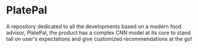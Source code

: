 # PlatePal
A repository dedicated to all the developments based on a modern food advisor, PlatePal, the product has a complex CNN model at its core to stand tall on user's expectations and  give customized recommendations at the go!
